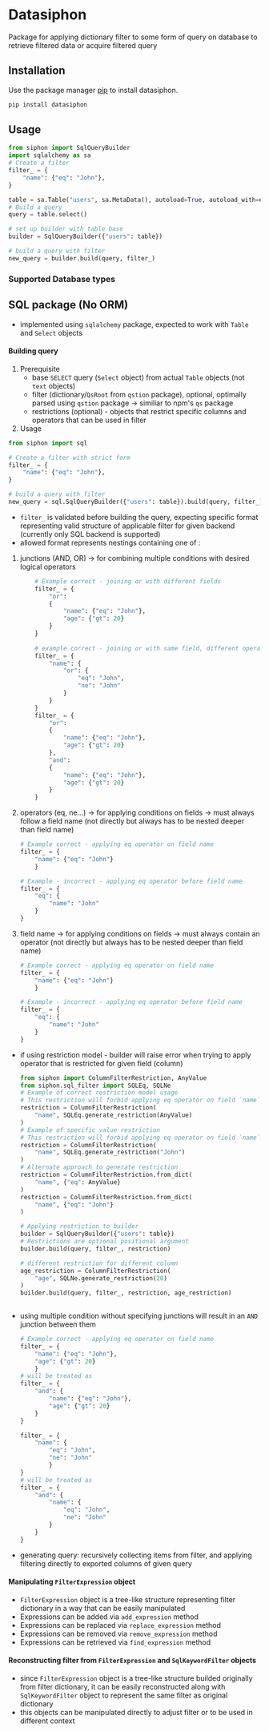 # Datasiphon

Package for applying dictionary filter to some form of query on database to retrieve filtered data or acquire filtered query

## Installation

Use the package manager [pip](https://pip.pypa.io/en/stable/) to install datasiphon.

```bash
pip install datasiphon
```

## Usage

```python
from siphon import SqlQueryBuilder
import sqlalchemy as sa
# Create a filter
filter_ = {
    "name": {"eq": "John"},
}

table = sa.Table("users", sa.MetaData(), autoload=True, autoload_with=engine)
# Build a query
query = table.select()

# set up builder with table base
builder = SqlQueryBuilder({"users": table})

# build a query with filter
new_query = builder.build(query, filter_)
```

### Supported Database types
## SQL package (No ORM)
- implemented using `sqlalchemy` package, expected to work with `Table` and `Select` objects
#### Building query
1. Prerequisite
    - base `SELECT` query (`Select` object) from actual `Table` objects (not `text` objects)
    - filter (dictionary/`QsRoot` from `qstion` package), optional, optimally parsed using `qstion` package -> similiar to npm's `qs` package
    - restrictions (optional) - objects that restrict specific columns and operators that can be used in filter
2. Usage
```python
from siphon import sql

# Create a filter with strict form
filter_ = {
    "name": {"eq": "John"},
}

# build a query with filter
new_query = sql.SqlQueryBuilder({"users": table}).build(query, filter_)
```
- `filter_` is validated before building the query, expecting specific format representing valid structure of applicable filter for given backend (currently only SQL backend is supported)
 - allowed format represents nestings containing one of :
 1. junctions (AND, OR) -> for combining multiple conditions with desired logical operators
    ```python
        # Example correct - joining or with different fields
        filter_ = {
            "or":
            {
                "name": {"eq": "John"},
                "age": {"gt": 20}
            }
        }
        
        # example correct - joining or with same field, different operators
        filter_ = {
            "name": {
                "or": {
                    "eq": "John",
                    "ne": "John"
                }
            }
        }
        filter_ = {
            "or":
            {
                "name": {"eq": "John"},
                "age": {"gt": 20}
            },
            "and":
            {
                "name": {"eq": "John"},
                "age": {"gt": 20}
            }
        }
    ```
 2. operators (eq, ne...) -> for applying conditions on fields -> must always follow a field name (not directly but always has to be nested deeper than field name)
    ```python
    # Example correct - applying eq operator on field name
    filter_ = {
        "name": {"eq": "John"}
        }

    # Example - incorrect - applying eq operator before field name
    filter_ = {
        "eq": {
            "name": "John"
        }
    }
    ```
 3. field name -> for applying conditions on fields -> must always contain an operator (not directly but always has to be nested deeper than field name)
    ```python
    # Example correct - applying eq operator on field name
    filter_ = {
        "name": {"eq": "John"}
        }
    
    # Example - incorrect - applying eq operator before field name
    filter_ = {
        "eq": {
            "name": "John"
        }
    }
    ```
 - if using restriction model - builder will raise error when trying to apply operator that is restricted for given field (column)
    ```python
    from siphon import ColumnFilterRestriction, AnyValue
    from siphon.sql_filter import SQLEq, SQLNe
    # Example of correct restriction model usage
    # This restriction will forbid applying eq operator on field `name` - AnyValue signifies that any value is forbidden
    restriction = ColumnFilterRestriction(
        "name", SQLEq.generate_restriction(AnyValue)
    )
    # Example of specific value restriction
    # This restriction will forbid applying eq operator on field `name` with value "John"
    restriction = ColumnFilterRestriction(
        "name", SQLEq.generate_restriction("John")
    )
    # Alternate approach to generate restriction
    restriction = ColumnFilterRestriction.from_dict(
        "name", {"eq": AnyValue}
    )
    restriction = ColumnFilterRestriction.from_dict(
        "name", {"eq": "John"}
    )

    # Applying restriction to builder
    builder = SqlQueryBuilder({"users": table})
    # Restrictions are optional positional argument
    builder.build(query, filter_, restriction)
    
    # different restriction for different column
    age_restriction = ColumnFilterRestriction(
        "age", SQLNe.generate_restriction(20)
    )
    builder.build(query, filter_, restriction, age_restriction)
        
    ```
 - using multiple condition without specifying junctions will result in an `AND` junction between them
    ```python
    # Example correct - applying eq operator on field name
    filter_ = {
        "name": {"eq": "John"},
        "age": {"gt": 20}
        }
    # will be treated as
    filter_ = {
        "and": {
            "name": {"eq": "John"},
            "age": {"gt": 20}
        }
    }

    filter_ = {
        "name": {
            "eq": "John",
            "ne": "John"
            }
    }
    # will be treated as
    filter_ = {
        "and": {
            "name": {
                "eq": "John",
                "ne": "John"
            }
        }
    }
    ```

- generating query: recursively collecting items from filter, and applying filtering directly to exported columns of given query
#### Manipulating `FilterExpression` object
- `FilterExpression` object is a tree-like structure representing filter dictionary in a way that can be easily manipulated
- Expressions can be added via `add_expression` method
- Expressions can be replaced via `replace_expression` method
- Expressions can be removed via `remove_expression` method
- Expressions can be retrieved via `find_expression` method

#### Reconstructing filter from `FilterExpression` and `SqlKeywordFilter` objects

- since `FilterExpression` object is a tree-like structure builded originally from filter dictionary, it can be easily reconstructed along with `SqlKeywordFilter` object to represent the same filter as original dictionary
- this objects can be manipulated directly to adjust filter or to be used in different context
